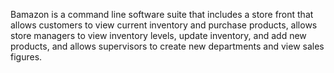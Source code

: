 Bamazon is a command line software suite that includes a store front that allows customers to view current inventory and purchase products, allows store managers to view inventory levels, update inventory, and add new products, and allows supervisors to create new departments and view sales figures. 
